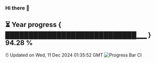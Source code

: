 ### Hi there 👋
⏳ Year progress { ████████████████████████████▁▁ } 94.28 %
---
⏰ Updated on Wed, 11 Dec 2024 01:35:52 GMT
![Progress Bar CI](https://github.com/liununu/liununu/workflows/Progress%20Bar%20CI/badge.svg)
